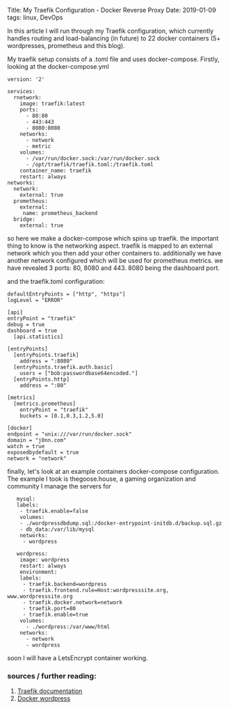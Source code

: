 Title: My Traefik Configuration - Docker Reverse Proxy 
Date: 2019-01-09
tags: linux, DevOps

In this article I will run through my Traefik configuration, which currently handles routing and load-balancing (in future) to 22 docker containers (5+ wordpresses, prometheus and this blog).

My traefik setup consists of a .toml file and uses docker-compose. Firstly, looking at the docker-compose.yml

```
version: '2'

services:
  rnetwork:
    image: traefik:latest
    ports:
      - 80:80
      - 443:443
      - 8080:8080
    networks:
      - network
      - metric
    volumes:
      - /var/run/docker.sock:/var/run/docker.sock
      - /opt/traefik/traefik.toml:/traefik.toml
    container_name: traefik
    restart: always
networks:
  network:
    external: true
  prometheus:
    external:
     name: prometheus_backend
  bridge:
    external: true

```

so here we make a docker-compose which spins up traefik. the important thing to know is the networking aspect. traefik is mapped to an external network which you then add your other containers to. additionally we have another network configured which will be used for prometheus metrics. we have revealed 3 ports: 80, 8080 and 443. 8080 being the dashboard port. 

and the traefik.toml configuration:

```
defaultEntryPoints = ["http", "https"]
logLevel = "ERROR"

[api]
entryPoint = "traefik"
debug = true
dashboard = true
  [api.statistics]

[entryPoints]
  [entryPoints.traefik]
    address = ":8080"
  [entryPoints.traefik.auth.basic]
    users = ["bob:passwordbase64encoded."]
  [entryPoints.http]
    address = ":80"

[metrics]
  [metrics.prometheus]
    entryPoint = "traefik"
    buckets = [0.1,0.3,1.2,5.0]

[docker]
endpoint = "unix:///var/run/docker.sock"
domain = "j0nn.com"
watch = true
exposedbydefault = true
network = "network"

```

finally, let's look at an example containers docker-compose configuration. The example I took is thegoose.house, a gaming organization and community I manage the servers for 

```
   mysql: 
   labels:
    - traefik.enable=false
    volumes:
    - ./wordpressdbdump.sql:/docker-entrypoint-initdb.d/backup.sql.gz
    - db_data:/var/lib/mysql
    networks:
     - wordpress

   wordpress:
    image: wordpress
    restart: always
    environment:
    labels:
     - traefik.backend=wordpress
     - traefik.frontend.rule=Host:wordpresssite.org, www.wordpresssite.org
     - traefik.docker.network=network
     - traefik.port=80
     - traefik.enable=true
    volumes:
      - ./wordpress:/var/www/html
    networks:
      - network
      - wordpress
```


soon I will have a LetsEncrypt container working.


### sources / further reading:

1. [Traefik documentation](https://docs.traefik.io/basics/)
2. [Docker wordpress](https://hub.docker.com/_/wordpress/)
























































